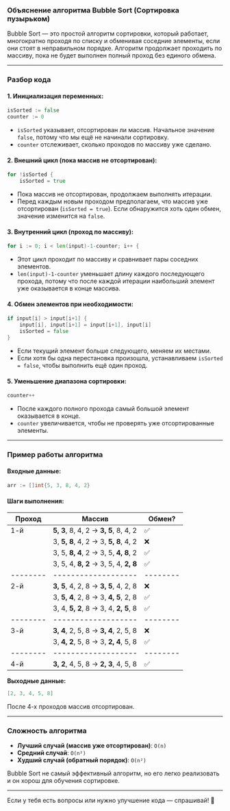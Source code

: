 ### **Объяснение алгоритма Bubble Sort (Сортировка пузырьком)**  
Bubble Sort — это простой алгоритм сортировки, который работает, многократно проходя по списку и обменивая соседние элементы, если они стоят в неправильном порядке. Алгоритм продолжает проходить по массиву, пока не будет выполнен полный проход без единого обмена.

---

### **Разбор кода**
#### **1. Инициализация переменных:**
```go
isSorted := false
counter := 0
```
- `isSorted` указывает, отсортирован ли массив. Начальное значение `false`, потому что мы ещё не начинали сортировку.
- `counter` отслеживает, сколько проходов по массиву уже сделано.

#### **2. Внешний цикл (пока массив не отсортирован):**
```go
for !isSorted {
    isSorted = true
```
- Пока массив не отсортирован, продолжаем выполнять итерации.
- Перед каждым новым проходом предполагаем, что массив уже отсортирован (`isSorted = true`). Если обнаружится хоть один обмен, значение изменится на `false`.

#### **3. Внутренний цикл (проход по массиву):**
```go
for i := 0; i < len(input)-1-counter; i++ {
```
- Этот цикл проходит по массиву и сравнивает пары соседних элементов.
- `len(input)-1-counter` уменьшает длину каждого последующего прохода, потому что после каждой итерации наибольший элемент уже оказывается в конце массива.

#### **4. Обмен элементов при необходимости:**
```go
if input[i] > input[i+1] {
    input[i], input[i+1] = input[i+1], input[i]
    isSorted = false
}
```
- Если текущий элемент больше следующего, меняем их местами.
- Если хотя бы одна перестановка произошла, устанавливаем `isSorted = false`, чтобы выполнить ещё один проход.

#### **5. Уменьшение диапазона сортировки:**
```go
counter++
```
- После каждого полного прохода самый большой элемент оказывается в конце.  
- `counter` увеличивается, чтобы не проверять уже отсортированные элементы.

---

### **Пример работы алгоритма**
#### **Входные данные:**
```go
arr := []int{5, 3, 8, 4, 2}
```

#### **Шаги выполнения:**

| Проход | Массив             | Обмен? |
|--------|-------------------|--------|
| 1-й    | **5, 3**, 8, 4, 2 → **3, 5**, 8, 4, 2  | ✅ |
|        | 3, **5, 8**, 4, 2 → 3, **5, 8**, 4, 2  | ❌ |
|        | 3, 5, **8, 4**, 2 → 3, 5, **4, 8**, 2  | ✅ |
|        | 3, 5, 4, **8, 2** → 3, 5, 4, **2, 8**  | ✅ |
|--------|-------------------|--------|
| 2-й    | **3, 5**, 4, 2, 8 → **3, 5**, 4, 2, 8  | ❌ |
|        | 3, **5, 4**, 2, 8 → 3, **4, 5**, 2, 8  | ✅ |
|        | 3, 4, **5, 2**, 8 → 3, 4, **2, 5**, 8  | ✅ |
|--------|-------------------|--------|
| 3-й    | **3, 4**, 2, 5, 8 → **3, 4**, 2, 5, 8  | ❌ |
|        | 3, **4, 2**, 5, 8 → 3, **2, 4**, 5, 8  | ✅ |
|--------|-------------------|--------|
| 4-й    | **3, 2**, 4, 5, 8 → **2, 3**, 4, 5, 8  | ✅ |

**Выходные данные:**
```go
[2, 3, 4, 5, 8]
```
После 4-х проходов массив отсортирован.

---

### **Сложность алгоритма**
- **Лучший случай (массив уже отсортирован)**: `O(n)`
- **Средний случай**: `O(n²)`
- **Худший случай (обратный порядок)**: `O(n²)`

Bubble Sort не самый эффективный алгоритм, но его легко реализовать и он хорош для обучения сортировке.

---

Если у тебя есть вопросы или нужно улучшение кода — спрашивай! 🚀